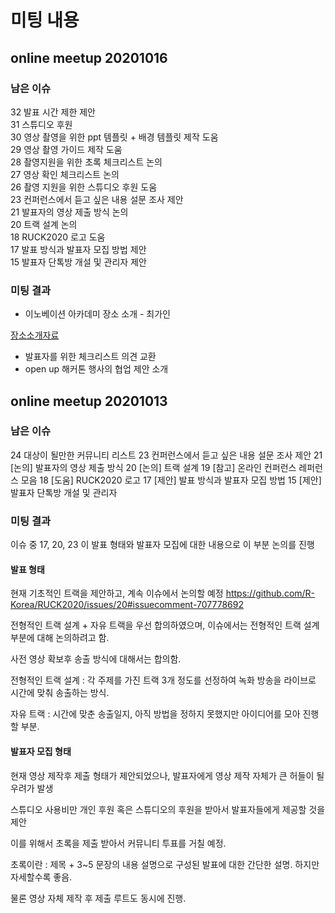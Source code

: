 # 미팅 내용

## online meetup 20201016

### 남은 이슈

32 발표 시간 제한 제안    
31 스튜디오 후원    
30 영상 촬영을 위한 ppt 템플릿 + 배경 템플릿 제작 도움    
29 영상 촬영 가이드 제작 도움    
28 촬영지원을 위한 초록 체크리스트 논의    
27 영상 확인 체크리스트 논의    
26 촬영 지원을 위한 스튜디오 후원 도움    
23 컨퍼런스에서 듣고 싶은 내용 설문 조사 제안    
21 발표자의 영상 제출 방식 논의    
20 트랙 설계 논의      
18 RUCK2020 로고 도움    
17 발표 방식과 발표자 모집 방법 제안    
15 발표자 단톡방 개설 및 관리자 제안    

### 미팅 결과

- 이노베이션 아카데미 장소 소개 - 최가인

[장소소개자료](https://github.com/R-Korea/RUCK2020/blob/master/studio/(%EB%8C%80%EC%99%B8%EB%B0%B0%ED%8F%AC%EC%9A%A9)%20%EC%9D%B4%EB%85%B8%EB%B2%A0%EC%9D%B4%EC%85%98%EC%95%84%EC%B9%B4%EB%8D%B0%EB%AF%B8%20%EA%B3%B5%EA%B0%84%20%EC%86%8C%EA%B0%9C%20%EC%9E%90%EB%A3%8C_201020.pdf)

- 발표자를 위한 체크리스트 의견 교환    
- open up 해커톤 행사의 협업 제안 소개


## online meetup 20201013

### 남은 이슈

24 대상이 될만한 커뮤니티 리스트
23 컨퍼런스에서 듣고 싶은 내용 설문 조사 제안
21 [논의] 발표자의 영상 제출 방식
20 [논의] 트랙 설계
19 [참고] 온라인 컨퍼런스 레퍼런스 모음
18 [도움] RUCK2020 로고
17 [제안] 발표 방식과 발표자 모집 방법
15 [제안] 발표자 단톡방 개설 및 관리자

### 미팅 결과

이슈 중 17, 20, 23 이 발표 형태와 발표자 모집에 대한 내용으로 이 부분 논의를 진행

#### 발표 형태

현재 기초적인 트랙을 제안하고, 계속 이슈에서 논의할 예정 <https://github.com/R-Korea/RUCK2020/issues/20#issuecomment-707778692>

전형적인 트랙 설계 + 자유 트랙을 우선 합의하였으며, 이슈에서는 전형적인 트랙 설계 부분에 대해 논의하려고 함.

사전 영상 확보후 송출 방식에 대해서는 합의함.

전형적인 트랙 설계 : 각 주제를 가진 트랙 3개 정도를 선정하여 녹화 방송을 라이브로 시간에 맞춰 송출하는 방식.

자유 트랙 : 시간에 맞춘 송출일지, 아직 방법을 정하지 못했지만 아이디어를 모아 진행할 부분.

#### 발표자 모집 형태

현재 영상 제작후 제출 형태가 제안되었으나, 발표자에게 영상 제작 자체가 큰 허들이 될 우려가 발생

스튜디오 사용비만 개인 후원 혹은 스튜디오의 후원을 받아서 발표자들에게 제공할 것을 제안

이를 위해서 초록을 제출 받아서 커뮤니티 투표를 거칠 예정.

초록이란 : 제목 + 3~5 문장의 내용 설명으로 구성된 발표에 대한 간단한 설명. 하지만 자세할수록 좋음.

물론 영상 자체 제작 후 제출 루트도 동시에 진행.
